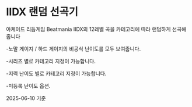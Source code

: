 # IIDX 랜덤 선곡기
아케이드 리듬게임 Beatmania IIDX의 12레벨 곡을 카테고리에 따라 랜덤하게 선곡해줍니다

-노말 게이지 / 하드 게이지의 비공식 난이도를 모두 보여줍니다.

-시리즈 별로 카테고리 지정이 가능합니다.

-지력 난이도 별로 카테고리 지정이 가능합니다.

-미등록 난이도 옵션.


2025-06-10 기준

